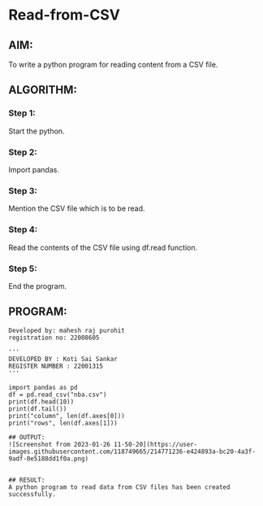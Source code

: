 # Read-from-CSV

## AIM:
To write a python program for reading content from a CSV file.

## ALGORITHM:
### Step 1:

Start the python.

### Step 2:

Import pandas.

### Step 3:

Mention the CSV file which is to be read.

### Step 4:

Read the contents of the CSV file using df.read function.

### Step 5:

End the program.

## PROGRAM:
```
Developed by: mahesh raj purohit
registration no: 22008605

'''
DEVELOPED BY : Koti Sai Sankar
REGISTER NUMBER : 22001315
'''

import pandas as pd
df = pd.read_csv("nba.csv")
print(df.head(10))
print(df.tail())
print("column", len(df.axes[0]))
print("rows", len(df.axes[1]))

## OUTPUT:
![Screenshot from 2023-01-26 11-50-20](https://user-images.githubusercontent.com/118749665/214771236-e424893a-bc20-4a3f-9adf-0e5188dd1f0a.png)


## RESULT:
A python program to read data from CSV files has been created successfully.
